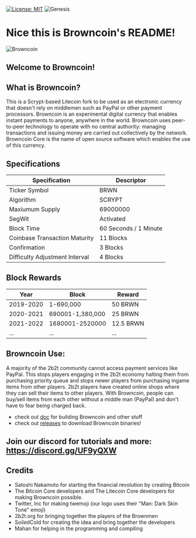 [![License: MIT](https://img.shields.io/badge/License-MIT-yellow.svg)](https://opensource.org/licenses/MIT)
![Genesis](https://img.shields.io/badge/Genesis%20Block-June25,%202020-lightgrey)

# Nice this is Browncoin's README!

![Browncoin](https://cdn.discordapp.com/icons/681280771041918987/2889cce7028e2ab1ca64d5f7c62bfea9.png?size=256)

## Welcome to Browncoin! 

What is Browncoin?
----------
This is a Scrypt-based Litecoin fork to be used as an electronic currency that doesn't rely on middlemen such as PayPal or other payment processors.
Browncoin is an experimental digital currency that enables instant payments to
anyone, anywhere in the world. Browncoin uses peer-to-peer technology to operate
with no central authority: managing transactions and issuing money are carried
out collectively by the network. Browncoin Core is the name of open source
software which enables the use of this currency.

Specifications
--------------
Specification | Descriptor
------------- | ----------
Ticker Symbol                  | BRWN
Algorithm                      | SCRYPT
Maxiumum Supply                | 69000000
SegWit                         | Activated
Block Time                     | 60 Seconds / 1 Minute
Coinbase Transaction Maturity  | 11 Blocks
Confirmation                   | 3 Blocks
Difficulty Adjustment Interval | 4 Blocks

Block Rewards
-------------
Year | Block | Reward
---- | ----- | ------
2019-2020 | 1-690,000        | 50 BRWN
2020-2021 | 690001-1,380,000  | 25 BRWN
2021-2022 | 1680001-2520000 | 12.5 BRWN
...       | ...             | ...
## Browncoin Use:
A majority of the 2b2t community cannot access payment services like PayPal. This stops players engaging in the 2b2t economy halting them from purchasing priority queue and stops newer players from purchasing ingame items from other players. 2b2t players have created online shops where they can sell their items to other players. With Browncoin, people can buy/sell items from each other without a middle man (PayPal) and don't have to fear being charged back.

- check out [doc](https://github.com/SoiledCold5/Browncoin/tree/master/doc) for building Browncoin and other stuff
- check out [releases](https://github.com/SoiledCold5/Browncoin/releases/) to download Browncoin binaries!
## Join our discord for tutorials and more: https://discord.gg/UF9yQXW

## Credits
- Satoshi Nakamoto for starting the financial revolution by creating Bitcoin
- The Bitcoin Core developers and The Litecoin Core developers for making Browncoin possible.
- Twitter, Inc for making twemoji (our logo uses their "Man: Dark Skin Tone" emoji)
- 2b2t.org for bringing together the players of the Brownmen
- SoiledCold for creating the idea and bring together the developers
- Mahan for helping in the programming and compiling
